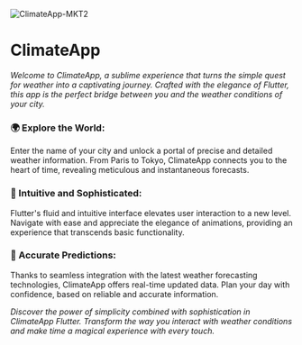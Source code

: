 ![ClimateApp-MKT2](https://github.com/duds0/Climate-App/assets/121513090/269a27f0-3999-4875-9ae7-3fe285ff77d3)


# ClimateApp

*Welcome to ClimateApp, a sublime experience that turns the simple quest for weather into a captivating journey. Crafted with the elegance of Flutter, this app is the perfect bridge between you and the weather conditions of your city.*

### 🌍 Explore the World:
Enter the name of your city and unlock a portal of precise and detailed weather information. From Paris to Tokyo, ClimateApp connects you to the heart of time, revealing meticulous and instantaneous forecasts.

### 📱 Intuitive and Sophisticated:
Flutter's fluid and intuitive interface elevates user interaction to a new level. Navigate with ease and appreciate the elegance of animations, providing an experience that transcends basic functionality.

### 🔮 Accurate Predictions:
Thanks to seamless integration with the latest weather forecasting technologies, ClimateApp offers real-time updated data. Plan your day with confidence, based on reliable and accurate information.

*Discover the power of simplicity combined with sophistication in ClimateApp Flutter. Transform the way you interact with weather conditions and make time a magical experience with every touch.*
#

